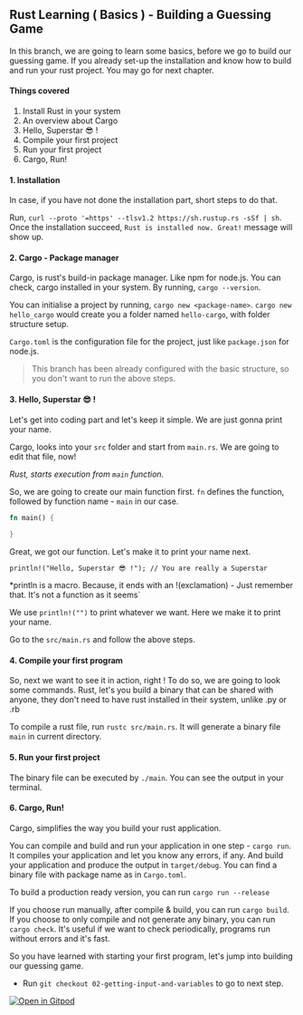 ## Rust Learning ( Basics ) - Building a Guessing Game

In this branch, we are going to learn some basics, before we go to build our guessing game. If you already set-up the installation and know how to build and run your rust project. You may go for next chapter.

#### Things covered 
1. Install Rust in your system
2. An overview about Cargo 
3. Hello, Superstar 😎 !
4. Compile your first project
5. Run your first project
6. Cargo, Run!

#### 1. Installation

In case, if you have not done the installation part, short steps to do that.

Run, `curl --proto '=https' --tlsv1.2 https://sh.rustup.rs -sSf | sh`. Once the installation succeed, `Rust is installed now. Great!` message will show up.

#### 2. Cargo - Package manager

Cargo, is rust's build-in package manager. Like npm for node.js. You can check, cargo installed in your system. By running, `cargo --version`.

You can initialise a project by running, `cargo new <package-name>`. `cargo new hello_cargo` would create you a folder named `hello-cargo`, with folder structure setup.

`Cargo.toml` is the configuration file for the project, just like `package.json` for node.js.

> This branch has been already configured with the basic structure, so you don't want to run the above steps.

#### 3. Hello, Superstar 😎 !

Let's get into coding part and let's keep it simple. We are just gonna print your name.

Cargo, looks into your `src` folder and start from `main.rs`. We are going to edit that file, now!

*Rust, starts execution from `main` function.*

So, we are going to create our main function first. `fn` defines the function, followed by function name - `main` in our case.

```rust
fn main() {
    
}
```

Great, we got our function. Let's make it to print your name next.

`println!("Hello, Superstar 😎 !"); // You are really a Superstar`

*println is a macro. Because, it ends with an !(exclamation) - Just remember that. It's not a function as it seems`

We use `println!("")` to print whatever we want. Here we make it to print your name. 

Go to the `src/main.rs` and follow the above steps.

#### 4. Compile your first program

So, next we want to see it in action, right ! To do so, we are going to look some commands. Rust, let's you build a binary that can be shared with anyone, they don't need to have rust installed in their system, unlike .py or .rb

To compile a rust file, run `rustc src/main.rs`. It will generate a binary file `main` in current directory.

#### 5. Run your first project

The binary file can be executed by `./main`. You can see the output in your terminal.

#### 6. Cargo, Run!

Cargo, simplifies the way you build your rust application.

You can compile and build and run your application in one step - `cargo run`. It compiles your application and let you know any errors, if any. And build your application and produce the output in `target/debug`. You can find a binary file with package name as in `Cargo.toml`.

To build a production ready version, you can run `cargo run --release`

If you choose run manually, after compile & build, you can run `cargo build`.
If you choose to only compile and not generate any binary, you can run `cargo check`. It's useful if we want to check periodically, programs run without errors and it's fast.


So you have learned with starting your first program, let's jump into building our guessing game.

* Run `git checkout 02-getting-input-and-variables` to go to next step.

[![Open in Gitpod](https://gitpod.io/button/open-in-gitpod.svg)](https://gitpod.io/#https://github.com/krtkeyan/Rust-Learning-Basics-01-Guessing-game/tree/02-getting-input-and-variables)

